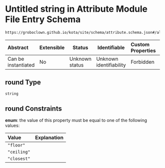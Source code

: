 # Untitled string in Attribute Module File Entry Schema

```txt
https://groboclown.github.io/kota/site/schema/attribute.schema.json#/allOf/1/oneOf/9/properties/round
```




| Abstract            | Extensible | Status         | Identifiable            | Custom Properties | Additional Properties | Access Restrictions | Defined In                                                                                       |
| :------------------ | ---------- | -------------- | ----------------------- | :---------------- | --------------------- | ------------------- | ------------------------------------------------------------------------------------------------ |
| Can be instantiated | No         | Unknown status | Unknown identifiability | Forbidden         | Allowed               | none                | [attribute.schema.json\*](../../../../docs/bin/out/attribute.schema.json "open original schema") |

## round Type

`string`

## round Constraints

**enum**: the value of this property must be equal to one of the following values:

| Value       | Explanation |
| :---------- | ----------- |
| `"floor"`   |             |
| `"ceiling"` |             |
| `"closest"` |             |
